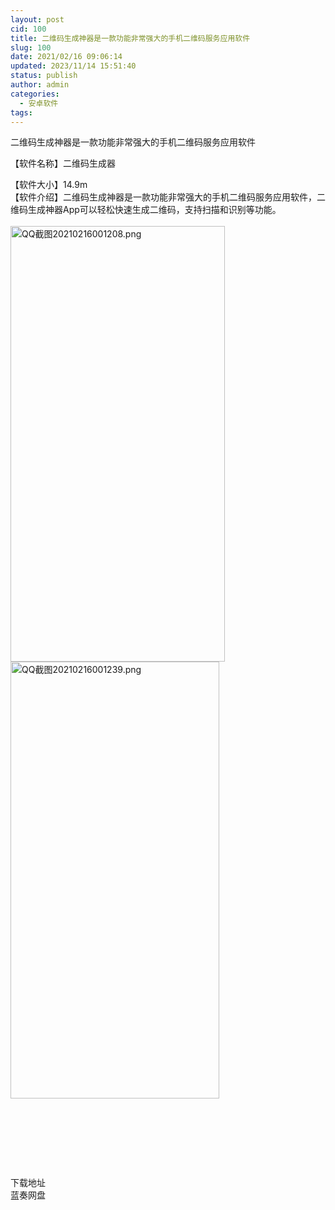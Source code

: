 ```yaml
---
layout: post
cid: 100
title: 二维码生成神器是一款功能非常强大的手机二维码服务应用软件
slug: 100
date: 2021/02/16 09:06:14
updated: 2023/11/14 15:51:40
status: publish
author: admin
categories: 
  - 安卓软件
tags: 
---
```



<div alt="潮男心博客 www.cnx0.com" >
				<p>
	二维码生成神器是一款功能非常强大的手机二维码服务应用软件
</p>
<p>
	【软件名称】二维码生成器
</p>
【软件大小】14.9m<br>
【软件介绍】二维码生成神器是一款功能非常强大的手机二维码服务应用软件，二维码生成神器App可以轻松快速生成二维码，支持扫描和识别等功能。<br><br><a target="_blank" href="https://www.dbg188.com/content/uploadfile/202102/9a711613405668.png" id="ematt:23498"><img src="https://www.dbg188.com/content/uploadfile/202102/9a711613405668.png" title="点击查看原图" alt="QQ截图20210216001208.png" border="0" width="343" height="697"></a><a target="_blank" href="https://www.dbg188.com/content/uploadfile/202102/f2f01613405668.png" id="ematt:23500"><img src="https://www.dbg188.com/content/uploadfile/202102/f2f01613405668.png" title="点击查看原图" alt="QQ截图20210216001239.png" border="0" width="334" height="699"></a><br><p>
	<br></p>
<p>
	<br></p>
<p>
	<br></p>
<div style="white-space:nowrap;">
	<br>
</div>
<div class="Fengdown_tit">
	<i class="ico"></i>下载地址 
</div>
<span onclick="window.open('https://jxdbgcom.lanzous.com/iYwhPlpm9ah');" class="Fengdown"><i class="ico"></i><i class="line"></i>蓝奏网盘</span> 			</div>
			